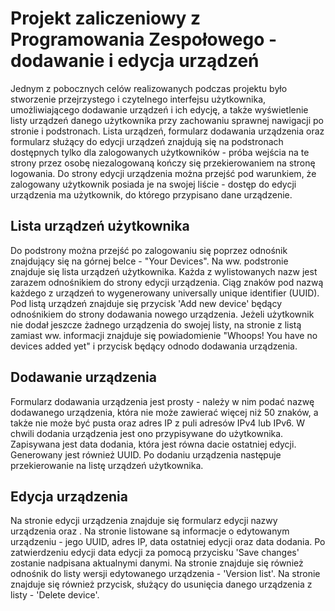 # Projekt zaliczeniowy z Programowania Zespołowego - dodawanie i edycja urządzeń
Jednym z pobocznych celów realizowanych podczas projektu było stworzenie 
przejrzystego i czytelnego interfejsu użytkownika, umożliwiającego 
dodawanie urządzeń i ich edycję, a także wyświetlenie listy urządzeń danego użytkownika 
przy zachowaniu sprawnej nawigacji po stronie i podstronach. 
Lista urządzeń, formularz dodawania urządzenia oraz formularz służący do edycji urządzeń 
znajdują się na podstronach dostępnych tylko dla zalogowanych użytkowników - próba wejścia 
na te strony przez osobę niezalogowaną kończy się przekierowaniem na stronę logowania. Do strony edycji 
urządzenia można przejść pod warunkiem, że zalogowany użytkownik posiada je na swojej liście - 
dostęp do edycji urządzenia ma użytkownik, do którego przypisano dane urządzenie.

## Lista urządzeń użytkownika
Do podstrony można przejść po zalogowaniu się poprzez odnośnik znajdujący się na górnej 
belce - "Your Devices". Na ww. podstronie znajduje się lista urządzeń użytkownika. Każda z 
wylistowanych nazw jest zarazem odnośnikiem do strony edycji urządzenia. 
Ciąg znaków pod nazwą każdego z urządzeń to wygenerowany universally unique identifier (UUID). Pod listą 
urządzeń znajduje się przycisk 'Add new device' będący odnośnikiem do strony dodawania nowego urządzenia.
Jeżeli użytkownik nie dodał jeszcze żadnego urządzenia do swojej listy, na stronie z listą 
zamiast ww. informacji znajduje się powiadomienie "Whoops! You have no devices added yet" i 
przycisk będący odnodo dodawania urządzenia.

## Dodawanie urządzenia
Formularz dodawania urządzenia jest prosty - należy w nim podać nazwę dodawanego 
urządzenia, która nie może zawierać więcej niż 50 znaków, a także nie może być pusta oraz adres IP
z puli adresów IPv4 lub IPv6. W chwili dodania urządzenia jest ono przypisywane do użytkownika. Zapisywana jest data 
dodania, która jest równa dacie ostatniej edycji. Generowany jest również UUID. Po dodaniu 
urządzenia następuje przekierowanie na listę urządzeń użytkownika.

## Edycja urządzenia
Na stronie edycji urządzenia znajduje się formularz edycji nazwy urządzenia oraz 
. Na stronie listowane są informacje o edytowanym urządzeniu - jego UUID, adres IP, data ostatniej
edycji oraz data dodania. Po zatwierdzeniu edycji data edycji za pomocą przycisku 'Save changes' 
zostanie nadpisana aktualnymi danymi. Na stronie znajduje się również odnośnik do listy wersji
edytowanego urządzenia - 'Version list'. Na stronie znajduje się również 
przycisk, służący do usunięcia danego urządzenia z listy - 'Delete device'. 